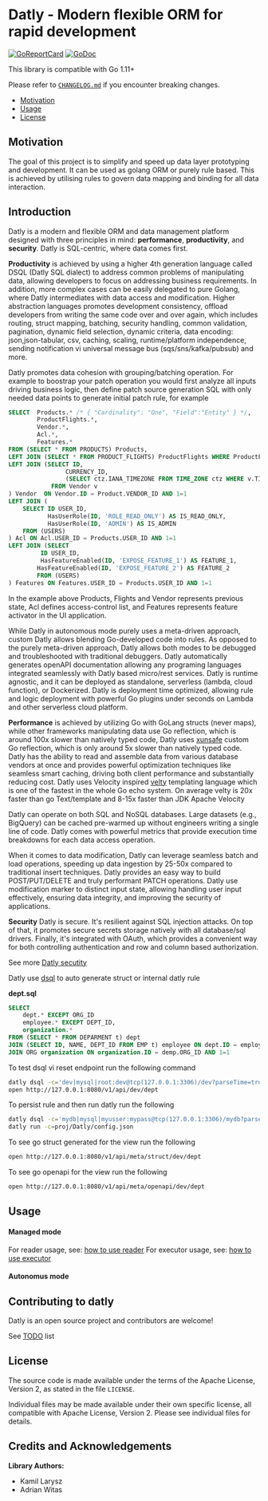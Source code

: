 # Datly - Modern flexible ORM for rapid development

[![GoReportCard](https://goreportcard.com/badge/github.com/viant/datly)](https://goreportcard.com/report/github.com/viant/datly)
[![GoDoc](https://godoc.org/github.com/viant/datly?status.svg)](https://godoc.org/github.com/viant/datly)


This library is compatible with Go 1.11+

Please refer to [`CHANGELOG.md`](../CHANGELOG.md) if you encounter breaking changes.

- [Motivation](#motivation)
- [Usage](#usage)
- [License](#license)

## Motivation

The goal of this project is to simplify and speed up data layer prototyping and development.
It can be used as golang ORM or purely rule based.
This is achieved by utilising rules to govern data mapping and binding for all data interaction.

## Introduction

Datly is a modern and flexible ORM and data management platform designed with three principles in mind: **performance**, **productivity**, and **security**.
Datly is SQL-centric, where data comes first.

**Productivity** is achieved by using a higher 4th generation language called DSQL (Datly SQL dialect) to address common problems of manipulating data, 
allowing developers to focus on addressing business requirements. 
In addition, more complex cases can be easily delegated to pure Golang, where Datly intermediates with data access and modification. 
Higher abstraction languages promotes development consistency, offload developers from writing the same code over and over again, which includes routing, struct mapping, batching, 
security handling, common validation, pagination, dynamic field selection, dynamic criteria, data encoding: json,json-tabular, csv, caching, scaling, runtime/platform independence, sending 
notification vi universal message bus (sqs/sns/kafka/pubsub) and more.

Datly promotes data cohesion with grouping/batching operation. 
For example  to boostrap your patch operation you would first  analyze all inputs driving business logic, 
then define patch source generation SQL  with only needed data points to generate initial patch rule, for example


```sql
SELECT  Products.* /* { "Cardinality": "One", "Field":"Entity" } */,
        ProductFlights.*,
        Vendor.*,
        Acl.*,
        Features.*
FROM (SELECT * FROM PRODUCTS) Products,
LEFT JOIN (SELECT * FROM PRODUCT_FLIGHTS) ProductFlights WHERE ProductFlights.PRODUCT_ID = Products.ID
LEFT JOIN (SELECT ID, 
                CURRENCY_ID,
                (SELECT ctz.IANA_TIMEZONE FROM TIME_ZONE ctz WHERE v.TIME_ZONE_ID = ctz.ID) AS IANA_TIMEZONE
            FROM Vendor v
) Vendor  ON Vendor.ID = Product.VENDOR_ID AND 1=1
LEFT JOIN (
    SELECT ID USER_ID,
           HasUserRole(ID, 'ROLE_READ_ONLY') AS IS_READ_ONLY,
           HasUserRole(ID, 'ADMIN') AS IS_ADMIN
    FROM (USERS)
) Acl ON Acl.USER_ID = Products.USER_ID AND 1=1
LEFT JOIN (SELECT
         ID USER_ID,
         HasFeatureEnabled(ID, 'EXPOSE_FEATURE_1') AS FEATURE_1,
        HasFeatureEnabled(ID, 'EXPOSE_FEATURE_2') AS FEATURE_2
        FROM (USERS)
) Features ON Features.USER_ID = Products.USER_ID AND 1=1
```

In the example above Products, Flights and Vendor represents previous state, Acl defines access-control list, 
and Features represents feature activator in the UI application.


While Datly in autonomous mode purely uses a meta-driven approach, custom Datly allows blending Go-developed code into rules.
As opposed to the purely meta-driven approach, Datly allows both modes to be debugged and troubleshooted with traditional debuggers.
Datly automatically generates openAPI documentation allowing any programing languages integrated seamlessly with Datly based micro/rest services.
Datly is runtime agnostic, and it can be deployed as standalone, serverless (lambda, cloud function), or Dockerized.
Datly is deployment time optimized, allowing rule and logic deployment with powerful Go plugins under seconds on Lambda and other serverless cloud platform.


**Performance** is achieved by utilizing Go with GoLang structs (never maps), while other frameworks manipulating data use Go reflection, 
which is around 100x slower than natively typed code,  Datly uses [xunsafe](https://github.com/viant/xunsafe) custom Go reflection, which is only around 5x slower than natively typed code.
Datly has the ability to read and assemble data from various database vendors at once and provides powerful optimization techniques like seamless smart caching, 
driving both client performance and substantially reducing cost. 
Datly uses Velocity inspired [velty](https://github.com/viant/velty) templating language which is one of the fastest in the whole Go echo system.
On average velty is 20x faster than go Text/template and 8-15x faster than JDK Apache Velocity

Datly can operate on both SQL and NoSQL databases. Large datasets (e.g., BigQuery) can be cached pre-warmed up without engineers writing a single line of code. 
Datly comes with powerful metrics that provide execution time breakdowns for each data access operation.

When it comes to data modification, Datly can leverage seamless batch and load operations, speeding up data ingestion by 25-50x compared to traditional insert techniques. 
Datly provides an easy way to build POST/PUT/DELETE and truly performant PATCH operations.
Datly use modification marker to distinct input state, allowing handling user input effectively, ensuring data integrity, and improving the security of applications.


**Security**
Datly is secure. It's resilient against SQL injection attacks. 
On top of that, it promotes secure secrets storage natively with all database/sql drivers. 
Finally, it's integrated with OAuth, which provides a convenient way for both controlling authentication and row and column based authorization.

See more [Datly secutity](doc/security/README.md)


Datly use [dsql](doc/README.md#datly-sql--dsql-) to auto generate struct or internal datly rule


**dept.sql**
```sql
SELECT 
    dept.* EXCEPT ORG_ID
    employee.* EXCEPT DEPT_ID, 
    organization.* 
FROM (SELECT * FROM DEPARMENT t) dept
JOIN (SELECT ID, NAME, DEPT_ID FROM EMP t) employee ON dept.ID = employee.DEPT_ID
JOIN ORG organization ON organization.ID = demp.ORG_ID AND 1=1
```

To test dsql vi reset endpoint run the following command
```bash
datly dsql -c='dev|mysql|root:dev@tcp(127.0.0.1:3306)/dev?parseTime=true' -s=dept.sql -P=8080
open http://127.0.0.1:8080/v1/api/dev/dept    
```

To persist rule and then run datly run the following
```bash
datly dsql -c='mydb|mysql|myusser:mypass@tcp(127.0.0.1:3306)/mydb?parseTime=true' -s=dept.sql -r=reop/dev
datly run -c=proj/Datly/config.json
```

To see go struct generated for the view run the following
```bash
open http://127.0.0.1:8080/v1/api/meta/struct/dev/dept
```

To see go openapi for the view run the following
```bash
open http://127.0.0.1:8080/v1/api/meta/openapi/dev/dept
```




## Usage

#### Managed mode

For reader usage, see: [how to use reader](./reader/README.md) 
For executor usage, see: [how to use executor](./executor/README.md)

#### Autonomus mode

## Contributing to datly

Datly is an open source project and contributors are welcome!

See [TODO](./TODO.md) list

## License

The source code is made available under the terms of the Apache License, Version 2, as stated in the file `LICENSE`.

Individual files may be made available under their own specific license,
all compatible with Apache License, Version 2. Please see individual files for details.

<a name="Credits-and-Acknowledgements"></a>

## Credits and Acknowledgements

**Library Authors:** 
- Kamil Larysz
- Adrian Witas

